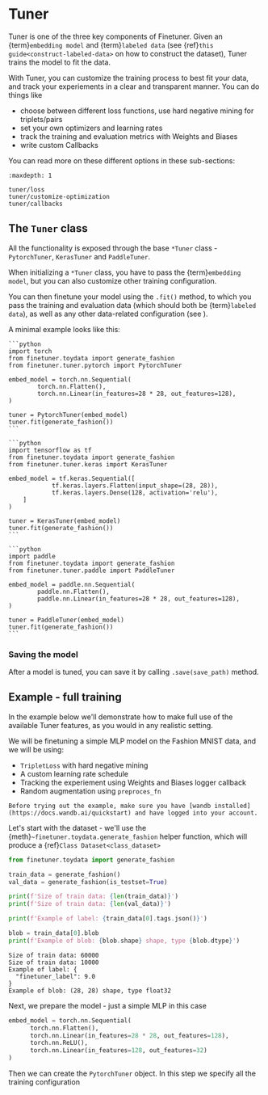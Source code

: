 # Tuner

Tuner is one of the three key components of Finetuner. Given an {term}`embedding model` and {term}`labeled data` (see {ref}`this guide<construct-labeled-data>` on how to construct the dataset), Tuner trains the model to fit the data.

With Tuner, you can customize the training process to best fit your data, and track your experiements in a clear and transparent manner. You can do things like
- choose between different loss functions, use hard negative mining for triplets/pairs
- set your own optimizers and learning rates
- track the training and evaluation metrics with Weights and Biases
- write custom Callbacks

You can read more on these different options in these sub-sections:

```{toctree}
:maxdepth: 1

tuner/loss
tuner/customize-optimization
tuner/callbacks
```

## The `Tuner` class

All the functionality is exposed through the base `*Tuner` class - `PytorchTuner`, `KerasTuner` and `PaddleTuner`.

When initializing a `*Tuner` class, you have to pass the {term}`embedding model`, but you can also customize other training configuration.

You can then finetune your model using the `.fit()` method, to which you pass the training and evaluation data (which should both be {term}`labeled data`), as well as any other data-related configuration (see ).

A minimal example looks like this:


````{tab} PyTorch
```python
import torch
from finetuner.toydata import generate_fashion
from finetuner.tuner.pytorch import PytorchTuner

embed_model = torch.nn.Sequential(
        torch.nn.Flatten(),
        torch.nn.Linear(in_features=28 * 28, out_features=128),
)

tuner = PytorchTuner(embed_model)
tuner.fit(generate_fashion())
```

````
````{tab} Keras
```python
import tensorflow as tf
from finetuner.toydata import generate_fashion
from finetuner.tuner.keras import KerasTuner

embed_model = tf.keras.Sequential([
            tf.keras.layers.Flatten(input_shape=(28, 28)),
            tf.keras.layers.Dense(128, activation='relu'),
    ]
)

tuner = KerasTuner(embed_model)
tuner.fit(generate_fashion())
```
````
````{tab} Paddle
```python
import paddle
from finetuner.toydata import generate_fashion
from finetuner.tuner.paddle import PaddleTuner

embed_model = paddle.nn.Sequential(
        paddle.nn.Flatten(),
        paddle.nn.Linear(in_features=28 * 28, out_features=128),
)

tuner = PaddleTuner(embed_model)
tuner.fit(generate_fashion())
```
````

### Saving the model

After a model is tuned, you can save it by calling `.save(save_path)` method.

## Example - full training

In the example below we'll demonstrate how to make full use of the available Tuner features, as you would in any realistic setting.

We will be finetuning a simple MLP model on the Fashion MNIST data, and we will be using:
- `TripletLoss` with hard negative mining
- A custom learning rate schedule
- Tracking the experiement using Weights and Biases logger callback
- Random augmentation using `preproces_fn`

```{tip}
Before trying out the example, make sure you have [wandb installed](https://docs.wandb.ai/quickstart) and have logged into your account.
```

Let's start with the dataset - we'll use the {meth}`~finetuner.toydata.generate_fashion` helper function, which will produce a {ref}`Class Dataset<class_dataset>`

```python
from finetuner.toydata import generate_fashion

train_data = generate_fashion()
val_data = generate_fashion(is_testset=True)

print(f'Size of train data: {len(train_data)}')
print(f'Size of train data: {len(val_data)}')

print(f'Example of label: {train_data[0].tags.json()}')

blob = train_data[0].blob
print(f'Example of blob: {blob.shape} shape, type {blob.dtype}')
```
```console
Size of train data: 60000                                                                           
Size of train data: 10000
Example of label: {
  "finetuner_label": 9.0
}
Example of blob: (28, 28) shape, type float32
```

Next, we prepare the model - just a simple MLP in this case

```python
embed_model = torch.nn.Sequential(
      torch.nn.Flatten(),
      torch.nn.Linear(in_features=28 * 28, out_features=128),
      torch.nn.ReLU(),
      torch.nn.Linear(in_features=128, out_features=32)
)
```

Then we can create the `PytorchTuner` object. In this step we specify all the training configuration

```